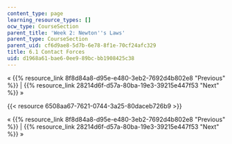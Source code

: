 ```yaml
---
content_type: page
learning_resource_types: []
ocw_type: CourseSection
parent_title: 'Week 2: Newton''s Laws'
parent_type: CourseSection
parent_uid: cf6d9ae8-5d7b-6e78-8f1e-70cf24afc329
title: 6.1 Contact Forces
uid: d1968a61-bae6-0ee9-89bc-bb1908425c38
---
```


« {{% resource_link 8f8d84a8-d95e-e480-3eb2-7692d4b802e8 "Previous" %}} | {{% resource_link 28214d6f-d57a-80ba-19e3-39215e447f53 "Next" %}} »

{{< resource 6508aa67-7621-0744-3a25-80daceb726b9 >}}

« {{% resource_link 8f8d84a8-d95e-e480-3eb2-7692d4b802e8 "Previous" %}} | {{% resource_link 28214d6f-d57a-80ba-19e3-39215e447f53 "Next" %}} »